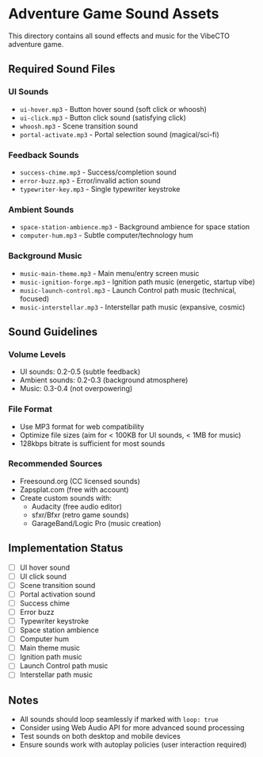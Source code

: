 # Adventure Game Sound Assets

This directory contains all sound effects and music for the VibeCTO adventure game.

## Required Sound Files

### UI Sounds
- `ui-hover.mp3` - Button hover sound (soft click or whoosh)
- `ui-click.mp3` - Button click sound (satisfying click)
- `whoosh.mp3` - Scene transition sound
- `portal-activate.mp3` - Portal selection sound (magical/sci-fi)

### Feedback Sounds
- `success-chime.mp3` - Success/completion sound
- `error-buzz.mp3` - Error/invalid action sound
- `typewriter-key.mp3` - Single typewriter keystroke

### Ambient Sounds
- `space-station-ambience.mp3` - Background ambience for space station
- `computer-hum.mp3` - Subtle computer/technology hum

### Background Music
- `music-main-theme.mp3` - Main menu/entry screen music
- `music-ignition-forge.mp3` - Ignition path music (energetic, startup vibe)
- `music-launch-control.mp3` - Launch Control path music (technical, focused)
- `music-interstellar.mp3` - Interstellar path music (expansive, cosmic)

## Sound Guidelines

### Volume Levels
- UI sounds: 0.2-0.5 (subtle feedback)
- Ambient sounds: 0.2-0.3 (background atmosphere)
- Music: 0.3-0.4 (not overpowering)

### File Format
- Use MP3 format for web compatibility
- Optimize file sizes (aim for < 100KB for UI sounds, < 1MB for music)
- 128kbps bitrate is sufficient for most sounds

### Recommended Sources
- Freesound.org (CC licensed sounds)
- Zapsplat.com (free with account)
- Create custom sounds with:
  - Audacity (free audio editor)
  - sfxr/Bfxr (retro game sounds)
  - GarageBand/Logic Pro (music creation)

## Implementation Status
- [ ] UI hover sound
- [ ] UI click sound
- [ ] Scene transition sound
- [ ] Portal activation sound
- [ ] Success chime
- [ ] Error buzz
- [ ] Typewriter keystroke
- [ ] Space station ambience
- [ ] Computer hum
- [ ] Main theme music
- [ ] Ignition path music
- [ ] Launch Control path music
- [ ] Interstellar path music

## Notes
- All sounds should loop seamlessly if marked with `loop: true`
- Consider using Web Audio API for more advanced sound processing
- Test sounds on both desktop and mobile devices
- Ensure sounds work with autoplay policies (user interaction required)